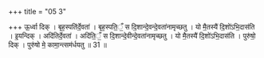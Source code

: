 +++
title = "05 3"

+++
ऊ॒र्ध्वा दिक् । बृह॒स्पति॑र्दे॒वता॑ । बृह॒स्पति॒ँ॒ स दि॒शान्दे॒वन्दे॒वता॑नामृच्छतु । यो मै॒तस्यै॑ दि॒शो॑ऽभि॒दास॑ति ।  इ॒यन्दिक् । अदि॑तिर्दे॒वता॑ । अदि॑ति॒ँ॒ स दि॒शान्दे॒वीन्दे॒वता॑नामृच्छतु । यो मै॒तस्यै॑ दि॒शो॑ऽभि॒दास॑ति ।  पुरु॑षो॒ दिक् । पुरु॑षो मे॒ कामा॒न्त्सम॑र्धयतु ॥ 31 ॥


